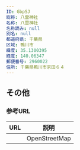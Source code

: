 ```yaml
---
ID: GbpSJ
総称: 八雲神社
名称: 八雲神社
名称読み: null
別名: null
都道府県: 千葉県
区域: 鴨川市
緯度: 35.1300395
経度: 140.06347
郵便番号: 2960022
住所: 千葉県鴨川市京田６４
---
```


## その他

### 参考URL

| URL | 説明          |
| --- | ------------- |
|     | OpenStreetMap |
